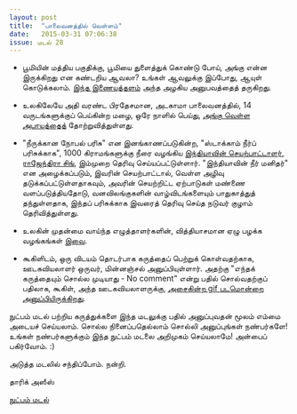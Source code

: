 ```yaml
---
layout: post
title:  "பாலைவனத்தில் வெள்ளம்"
date:   2015-03-31 07:06:38
issue: மடல் 28
---
```



- பூமியின் மத்திய பகுதிக்கு, பூமியை துளைத்துக் கொண்டு போய், அங்கு என்ன இருக்கிறது என கண்டறிய ஆவலா? உங்கள் ஆவலுக்கு இப்போது, ஆயுள் கொடுக்கலாம். [இந்த இணையத்தளம்](http://www.bbc.com/future/bespoke/story/20150306-journey-to-the-centre-of-earth/index.html) அந்த அழகிய அனுபவத்தைத் தருகிறது.

- உலகிலேயே அதி வரண்ட பிரதேசமான, அடகாமா பாலைவனத்தில், 14 வருடங்களுக்குப் பெய்கின்ற மழை, ஒரே நாளில் பெய்து, [அங்கு வெள்ள அபாயத்தைத்](http://www.washingtonpost.com/blogs/capital-weather-gang/wp/2015/03/27/14-years-worth-of-rain-in-one-day-triggers-deadly-flooding-in-driest-place-on-earth/) தோற்றுவித்துள்ளது. 

- "நீருக்கான நோபல் பரிசு" என இனங்காணப்படுகின்ற, "ஸ்டாக்காம் நீர்ப் பரிசுக்காக", 1000 கிராமங்களுக்கு நீரை வழங்கிய [இந்தியாவின் செயற்பாட்டாளர், ராஜேந்திரா சிங்](http://www.bbc.com/news/science-environment-32002306), இம்முறை தெரிவு செய்யப்பட்டுள்ளார். "இந்தியாவின் நீர் மனிதர்" என அழைக்கப்படும், இவரின் செயற்பாட்டால், வெள்ள அழிவு தடுக்கப்பட்டுள்ளதாகவும், அவரின் செயற்றிட்ட ஏற்பாடுகள் மண்ணை வளப்படுத்தியதோடு, வனவிலங்குகளின் வாழ்விடங்களையும் பாதுகாத்துத் தந்துள்ளதாக, இந்தப் பரிசுக்காக இவரைத் தெரிவு செய்த நடுவர் குழாம் தெரிவித்துள்ளது.

- உலகின் முதன்மை வாய்ந்த எழுத்தாளர்களின், வித்தியாசமான ஏழு பழக்க வழங்கங்கள் [இவை](http://www.clickhole.com/article/7-strange-habits-great-writers-2140?utm_campaign=default&utm_medium=ShareTools&utm_source=twitter).

- கூகிளிடம், ஒரு விடயம் தொடர்பாக கருத்தைப் பெற்றுக் கொள்வதற்காக, ஊடகவியலாளர் ஒருவர், மின்னஞ்சல் அனுப்பியுள்ளார். அதற்கு "எந்தக் கருத்தையும் சொல்ல முடியாது - No comment" என்று பதில் சொல்வதற்குப் பதிலாக, கூகிள், அந்த ஊடகவியலாளருக்கு, [அசைகின்ற gif படமொன்றை அனுப்பியிருக்கிறது](http://www.wired.com/2015/03/google-sends-reporter-gif-instead-no-comment/). 


நுட்பம் மடல் பற்றிய கருத்துக்களை இந்த மடலுக்கு பதில் அனுப்புவதன் மூலம் எம்மை அடையச் செய்யலாம். சொல்ல நினைப்பதெல்லாம் சொல்லி அனுப்புங்கள் நண்பர்களே! உங்கள் நண்பர்களுக்கும் இந்த நுட்பம் மடலை அறிமுகம் செய்யலாமே! அன்பைப் பகிர்வோம். :)

அடுத்த மடலில் சந்திப்போம். நன்றி.

தாரிக் அஸீஸ்

[நுட்பம் மடல்](http://nutpam.org)
